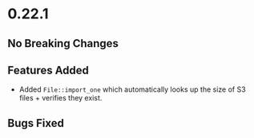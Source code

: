 # 0.22.1
## No Breaking Changes

## Features Added
  - Added `File::import_one` which automatically looks up the size of S3 files + verifies they exist.

## Bugs Fixed

